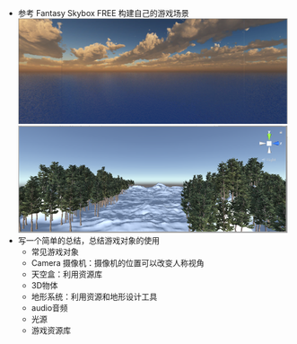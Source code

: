 * 参考 Fantasy Skybox FREE 构建自己的游戏场景
  ![Aaron Swartz](https://github.com/xuyi26/3D_03/blob/master/skybox.png)
  ![Aaron Swartz](https://github.com/xuyi26/3D_03/blob/master/%E6%B8%B8%E6%88%8F%E5%9C%BA%E6%99%AF.png)
* 写一个简单的总结，总结游戏对象的使用
  * 常见游戏对象 
  * Camera 摄像机：摄像机的位置可以改变人称视角 
  * 天空盒：利用资源库 
  * 3D物体 
  * 地形系统：利用资源和地形设计工具 
  * audio音频
  * 光源 
  * 游戏资源库
